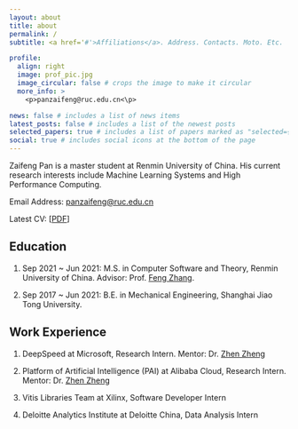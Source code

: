 ```yaml
---
layout: about
title: about
permalink: /
subtitle: <a href='#'>Affiliations</a>. Address. Contacts. Moto. Etc.

profile:
  align: right
  image: prof_pic.jpg
  image_circular: false # crops the image to make it circular
  more_info: >
    <p>panzaifeng@ruc.edu.cn<\p>

news: false # includes a list of news items
latest_posts: false # includes a list of the newest posts
selected_papers: true # includes a list of papers marked as "selected={true}"
social: true # includes social icons at the bottom of the page
---
```


Zaifeng Pan is a master student at Renmin University of China. His current research interests include Machine Learning Systems and High Performance Computing.

Email Address: [panzaifeng@ruc.edu.cn](mailto:panzaifeng@ruc.edu.cn)

Latest CV: [[PDF](assets/zaifengpan_cv.pdf)]

## Education

1. Sep 2021 ~ Jun 2021: M.S. in Computer Software and Theory, Renmin University of China. Advisor: Prof. [Feng Zhang](https://fengzhangcs.github.io/).

2. Sep 2017 ~ Jun 2021: B.E. in Mechanical Engineering, Shanghai Jiao Tong University.

## Work Experience

1. DeepSpeed at Microsoft, Research Intern. Mentor: Dr. [Zhen Zheng](https://jamesthez.github.io/)

2. Platform of Artificial Intelligence (PAI) at Alibaba Cloud, Research Intern. Mentor: Dr. [Zhen Zheng](https://jamesthez.github.io/)

3. Vitis Libraries Team at Xilinx, Software Developer Intern

4. Deloitte Analytics Institute at Deloitte China, Data Analysis Intern

